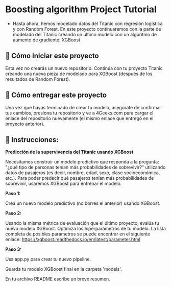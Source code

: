 <!-- hide -->
# Boosting algorithm Project Tutorial
<!-- endhide -->

- Hasta ahora, hemos modelado datos del Titanic con regresión logística y con Random Forest. En este proyecto continuaremos con la parte de modelado del Titanic creando un último modelo con un algoritmo de aumento de gradiente: XGBoost

## 🌱 Cómo iniciar este proyecto

Esta vez no crearás un nuevo repositorio. Continúa con tu proyecto Titanic creando una nueva pieza de modelado para XGBoost (después de los resultados de Random Forest).

## 🚛 Cómo entregar este proyecto

Una vez que hayas terminado de crear tu modelo, asegúrate de confirmar tus cambios, presiona tu repositorio y ve a 4Geeks.com para cargar el enlace del repositorio nuevamente (el mismo enlace que entregó en el proyecto anterior).

## 📝 Instrucciones:

**Predicción de la supervivencia del Titanic usando XGBoost**

Necesitamos construir un modelo predictivo que responda a la pregunta: "¿qué tipo de personas tenían más probabilidades de sobrevivir?" utilizando datos de pasajeros (es decir, nombre, edad, sexo, clase socioeconómica, etc.). Para poder predecir qué pasajeros tenían más probabilidades de sobrevivir, usaremos XGBoost para entrenar el modelo.

**Paso 1:**

Crea un nuevo modelo predictivo (no borres el anterior) usando XGBoost. 

**Paso 2:**

Usando la misma métrica de evaluación que el último proyecto, evalúa tu nuevo modelo XGBoost.
Optimiza los hiperparámetros de tu modelo. La lista completa de posibles parámetros se puede encontrar en el siguiente enlace: https://xgboost.readthedocs.io/en/latest/parameter.html

**Paso 3:**

Usa app.py para crear tu nuevo pipeline.

Guarda tu modelo XGBoost final en la carpeta 'models'.

En tu archivo README escribe un breve resumen.